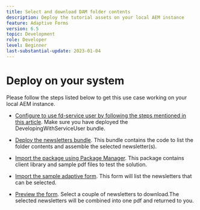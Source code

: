 ```yaml
---
title: Select and download DAM folder contents
description: Deploy the tutorial assets on your local AEM instance
feature: Adaptive Forms
version: 6.5
topic: Development
role: Developer
level: Beginner
last-substantial-update: 2023-01-04
---
```

# Deploy on your system

Please follow the steps listed below to get this use case working on your local AEM instance.

* [Configure to use fd-service user by following the steps mentioned in this article](https://experienceleague.adobe.com/docs/experience-manager-learn/forms/adaptive-forms/service-user-tutorial-develop.html?lang=en). Make sure you have deployed the DevelopingWithServiceUser bundle.

* [Deploy the newsletters bundle](assets/Newsletters.core-1.0.0-SNAPSHOT.jar). This bundle contains the code to list the folder contents and assemble the selected newsletter(s).

* [Import the package using Package Manager](assets/newsletter.zip). This package contains client library and sample pdf files to test the solution.

* [Import the sample adaptive form](assets/sample-adaptive-form.zip). This form will list the newsletters that can be selected.

* [Preview the form](http://localhost:4502/content/dam/formsanddocuments/downloadarchivednewsletters/jcr:content?wcmmode=disabled).
Select a couple of newsletters to download.The selected newsletters will be combined into one pdf and returned to you.




